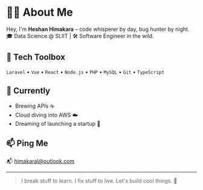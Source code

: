 # 👨‍💻 About Me

Hey, I'm **Heshan Himakara** – code whisperer by day, bug hunter by night.  
🎓 Data Science @ SLIIT | 🛠️ Software Engineer in the wild.

## 🔧 Tech Toolbox
`Laravel` • `Vue` • `React` • `Node.js` • `PHP` • `MySQL` • `Git` • `TypeScript`

## 🌱 Currently
- Brewing APIs ☕
- Cloud diving into AWS ☁️
- Dreaming of launching a startup 🚀

## 📫 Ping Me
📬 himakaral@outlook.com

---

> I break stuff to learn. I fix stuff to live. Let's build cool things. 🚧
